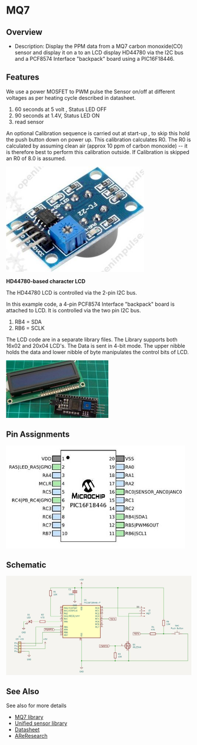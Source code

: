 
# MQ7

## Overview

* Description: Display the PPM data from a  MQ7 carbon monoxide(CO) sensor and display it on a 
to an LCD display HD44780 via the I2C bus and a PCF8574 Interface "backpack" board
using a PIC16F18446.

## Features

We use a power MOSFET to PWM pulse the Sensor on/off at different voltages as per heating cycle described in datasheet. 

1. 60 seconds at 5 volt , Status LED OFF
2. 90 seconds at 1.4V, Status LED ON
3.  read sensor

An optional Calibration sequence is carried out at start-up , to skip this hold the push button down on power up. This calibration calculates R0. The R0 is calculated by assuming clean air (approx 10 ppm of carbon monoxide) -- it is therefore best to perform this calibration outside. If Calibration is skipped an R0 of 8.0 is assumed. 

 ![Mq](https://github.com/gavinlyonsrepo/MQ7Bluetooth/blob/main/doc/images/mq7.jpg)

**HD44780-based character LCD**

The HD44780  LCD is controlled via the 2-pin I2C bus.

In this example code, a 4-pin PCF8574 Interface "backpack" board is attached to LCD. It is controlled via the two pin I2C bus. 

1. RB4 = SDA
2. RB6 = SCLK 

The LCD code are in a separate library files. The Library supports both 16x02 and 20x04 LCD's.
The Data is sent in 4-bit mode. The upper nibble holds the data and lower nibble of byte manipulates the control bits of LCD. 

![PCF8574 & LCD ](https://github.com/gavinlyonsrepo/pic_16F1619_projects/blob/master/images/LCDPCF.jpg)

## Pin Assignments

![Pic 1](https://github.com/gavinlyonsrepo/pic_16F18446_projects/blob/master/images/mq7.jpg)

## Schematic 

![Pic 2](https://github.com/gavinlyonsrepo/pic_16F18446_projects/blob/master/images/mq7sch.jpg)


## See Also

See also for more details 
* [MQ7 library](https://github.com/fjebaker/MQ7) 
* [Unified sensor library](https://github.com/miguel5612/MQSensorsLib)
* [Datasheet](https://www.sparkfun.com/datasheets/Sensors/Biometric/MQ-7.pdf)
* [AReResearch](http://www.areresearch.net/2017/03/detect-co-with-mq-7-sensor-module.html)
